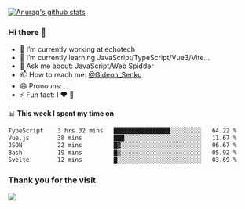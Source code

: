 [![Anurag's github stats](https://github-readme-stats.vercel.app/api?username=gideonsenku)](https://github.com/anuraghazra/github-readme-stats)
### Hi there 👋
- 🔭 I’m currently working at echotech
- 🌱 I’m currently learning JavaScript/TypeScript/Vue3/Vite...
- 💬 Ask me about: JavaScript/Web Spidder 
- 📫 How to reach me: [@Gideon_Senku](https://t.me/Gideon_Senku)
- 😄 Pronouns: ...
- ⚡ Fun fact: I ❤️ 🎵

📊 **This week I spent my time on**
<!--START_SECTION:waka-->

```txt
TypeScript    3 hrs 32 mins   ████████████████░░░░░░░░░   64.22 %
Vue.js        38 mins         ███░░░░░░░░░░░░░░░░░░░░░░   11.67 %
JSON          22 mins         █▓░░░░░░░░░░░░░░░░░░░░░░░   06.67 %
Bash          19 mins         █▒░░░░░░░░░░░░░░░░░░░░░░░   05.92 %
Svelte        12 mins         █░░░░░░░░░░░░░░░░░░░░░░░░   03.69 %
```

<!--END_SECTION:waka-->


### Thank you for the visit.
![](http://profile-counter.glitch.me/gideonsenku/count.svg)
<!--
**GideonSenku/GideonSenku** is a ✨ _special_ ✨ repository because its `README.md` (this file) appears on your GitHub profile.

Here are some ideas to get you started:

- 🔭 I’m currently working on ...
- 🌱 I’m currently learning ...
- 👯 I’m looking to collaborate on ...
- 🤔 I’m looking for help with ...
- 💬 Ask me about ...
- 📫 How to reach me: ...
- 😄 Pronouns: ...
- ⚡ Fun fact: ...
-->
